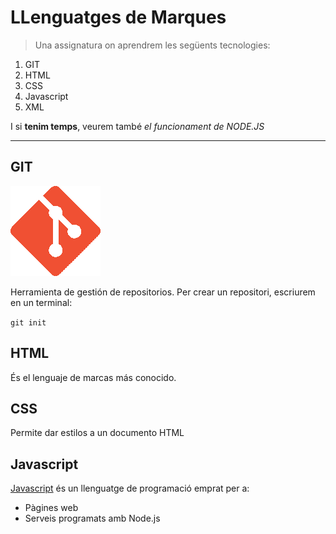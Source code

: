 
# LLenguatges de Marques

> Una assignatura on aprendrem les següents tecnologies:

1. GIT
2. HTML
3. CSS
4. Javascript
5. XML

I si **tenim temps**, veurem també *el funcionament de NODE.JS*

---

## GIT

![](./Git-Icon-1788C.png)

Herramienta de gestión de repositorios.
Per crear un repositori, escriurem en un terminal:

`git init`



## HTML
És el lenguaje de marcas más conocido.



## CSS
Permite dar estilos a un documento HTML



## Javascript

[Javascript]() és un llenguatge de programació emprat per a:


* Pàgines web
* Serveis programats amb Node.js

